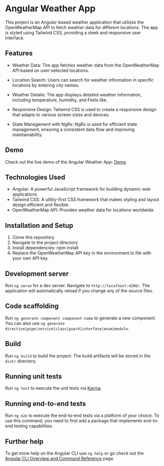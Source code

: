 # Angular Weather App
This project is an Angular-based weather application that utilizes the OpenWeatherMap API to fetch weather data for different locations. The app is styled using Tailwind CSS, providing a sleek and responsive user interface.

## Features

- Weather Data: The app fetches weather data from the OpenWeatherMap API based on user-selected locations.

- Location Search: Users can search for weather information in specific locations by entering city names.

- Weather Details: The app displays detailed weather information, including temperature, humidity, and Feels like.

- Responsive Design: Tailwind CSS is used to create a responsive design that adapts to various screen sizes and devices.
  
- State Management with NgRx: NgRx is used for efficient state management, ensuring a consistent data flow and improving maintainability.

## Demo

Check out the live demo of the Angular Weather App: [Demo](https://angular-nice-weather.netlify.app)


## Technologies Used

- Angular: A powerful JavaScript framework for building dynamic web applications.
- Tailwind CSS: A utility-first CSS framework that makes styling and layout design efficient and flexible.
- OpenWeatherMap API: Provides weather data for locations worldwide.

## Installation and Setup

1. Clone this repository
2. Navigate to the project directory
3. Install dependencies: npm install
4. Replace the OpenWeatherMap API key in the environment.ts file with your own API key.

## Development server

Run `ng serve` for a dev server. Navigate to `http://localhost:4200/`. The application will automatically reload if you change any of the source files.

## Code scaffolding

Run `ng generate component component-name` to generate a new component. You can also use `ng generate directive|pipe|service|class|guard|interface|enum|module`.

## Build

Run `ng build` to build the project. The build artifacts will be stored in the `dist/` directory.

## Running unit tests

Run `ng test` to execute the unit tests via [Karma](https://karma-runner.github.io).

## Running end-to-end tests

Run `ng e2e` to execute the end-to-end tests via a platform of your choice. To use this command, you need to first add a package that implements end-to-end testing capabilities.

## Further help

To get more help on the Angular CLI use `ng help` or go check out the [Angular CLI Overview and Command Reference](https://angular.io/cli) page.
